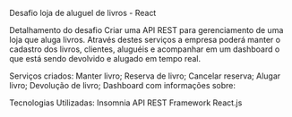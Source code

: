 Desafio loja de aluguel de livros - React

Detalhamento do desafio
Criar uma API REST para gerenciamento de uma loja que aluga livros. Através destes serviços a empresa poderá manter o cadastro dos livros, clientes, aluguéis e acompanhar em um dashboard o que está sendo devolvido e alugado em tempo real.

Serviços criados:
Manter livro;
Reserva de livro;
Cancelar reserva;
Alugar livro;
Devolução de livro;
Dashboard com informações sobre:

Tecnologias Utilizadas:
Insomnia API REST
Framework React.js
